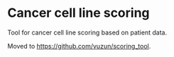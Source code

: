 # Cancer cell line scoring

Tool for cancer cell line scoring based on patient data.

Moved to https://github.com/vuzun/scoring_tool.
